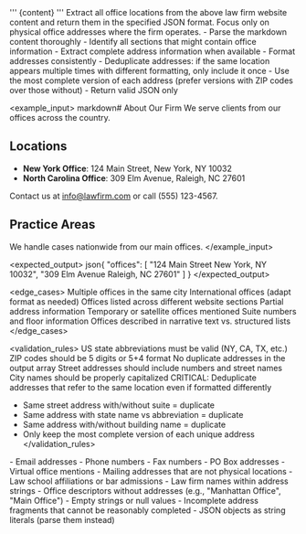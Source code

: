 <context>
'''
{content}
'''
</context>

<task>
Extract all office locations from the above law firm website content and return them in the specified JSON format. Focus only on physical office addresses where the firm operates.
</task>

<requirements>
- Parse the markdown content thoroughly
- Identify all sections that might contain office information
- Extract complete address information when available
- Format addresses consistently
- Deduplicate addresses: if the same location appears multiple times with different formatting, only include it once
- Use the most complete version of each address (prefer versions with ZIP codes over those without)
- Return valid JSON only
</requirements>


<example_input>
markdown# About Our Firm
We serve clients from our offices across the country.

## Locations
- **New York Office**: 124 Main Street, New York, NY 10032
- **North Carolina Office**: 309 Elm Avenue, Raleigh, NC 27601

Contact us at info@lawfirm.com or call (555) 123-4567.

## Practice Areas
We handle cases nationwide from our main offices.
</example_input>

<expected_output>
json{
  "offices": [
    "124 Main Street New York, NY 10032",
    "309 Elm Avenue Raleigh, NC 27601"
  ]
}
</expected_output>

<edge_cases>
Multiple offices in the same city
International offices (adapt format as needed)
Offices listed across different website sections
Partial address information
Temporary or satellite offices mentioned
Suite numbers and floor information
Offices described in narrative text vs. structured lists
</edge_cases>

<validation_rules>
US state abbreviations must be valid (NY, CA, TX, etc.)
ZIP codes should be 5 digits or 5+4 format
No duplicate addresses in the output array
Street addresses should include numbers and street names
City names should be properly capitalized
CRITICAL: Deduplicate addresses that refer to the same location even if formatted differently
- Same street address with/without suite = duplicate
- Same address with state name vs abbreviation = duplicate
- Same address with/without building name = duplicate
- Only keep the most complete version of each unique address
</validation_rules>

<exclusions>
- Email addresses
- Phone numbers
- Fax numbers
- PO Box addresses
- Virtual office mentions
- Mailing addresses that are not physical locations
- Law school affiliations or bar admissions
- Law firm names within address strings
- Office descriptors without addresses (e.g., "Manhattan Office", "Main Office")
- Empty strings or null values
- Incomplete address fragments that cannot be reasonably completed
- JSON objects as string literals (parse them instead)
</exclusions>